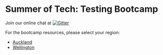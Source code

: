# Summer of Tech: Testing Bootcamp

Join our online chat at [![Gitter](https://badges.gitter.im/summer-of-tech/gitter.svg)](https://gitter.im/summeroftech/forum)

For the bootcamp resources, please select your region:
* [Auckland](https://github.com/summeroftech/testing-bootcamp/tree/auckland)
* [Wellington](https://github.com/summeroftech/testing-bootcamp/tree/wellington)

